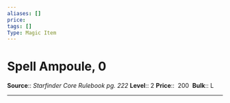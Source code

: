 ```yaml
---
aliases: []
price: 
tags: []
Type: Magic Item
---
```


# Spell Ampoule, 0

**Source**:: _Starfinder Core Rulebook pg. 222_
**Level**:: 2
**Price**::  200 
**Bulk**:: L

---
